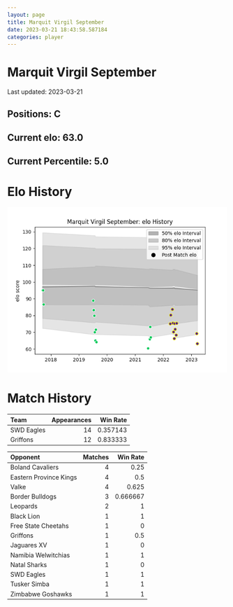 ```yaml
---  
layout: page  
title: Marquit Virgil September  
date: 2023-03-21 18:43:58.587184  
categories: player  
---
```

# Marquit Virgil September


Last updated: 2023-03-21
## Positions: C

## Current elo: 63.0

## Current Percentile: 5.0

# Elo History


![elo history](history_MarquitVirgilSeptember.png)
# Match History


| Team       |   Appearances |   Win Rate |
|:-----------|--------------:|-----------:|
| SWD Eagles |            14 |   0.357143 |
| Griffons   |            12 |   0.833333 |

| Opponent               |   Matches |   Win Rate |
|:-----------------------|----------:|-----------:|
| Boland Cavaliers       |         4 |   0.25     |
| Eastern Province Kings |         4 |   0.5      |
| Valke                  |         4 |   0.625    |
| Border Bulldogs        |         3 |   0.666667 |
| Leopards               |         2 |   1        |
| Black Lion             |         1 |   1        |
| Free State Cheetahs    |         1 |   0        |
| Griffons               |         1 |   0.5      |
| Jaguares XV            |         1 |   0        |
| Namibia Welwitchias    |         1 |   1        |
| Natal Sharks           |         1 |   0        |
| SWD Eagles             |         1 |   1        |
| Tusker Simba           |         1 |   1        |
| Zimbabwe Goshawks      |         1 |   1        |